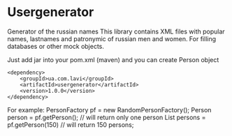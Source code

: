 Usergenerator
=============

Generator of the russian names
This library contains XML files with popular names, lastnames and patronymic of russian men and women.
For filling databases or other mock objects.

Just add jar into your pom.xml (maven) and you can create Person object

    <dependency>
        <groupId>ua.com.lavi</groupId>
        <artifactId>usergenerator</artifactId>
        <version>1.0.0</version>
    </dependency>
        
For example:
    PersonFactory pf = new RandomPersonFactory();
    Person person = pf.getPerson(); // will return only one person
    List<Person> persons = pf.getPerson(150) // will return 150 persons;

